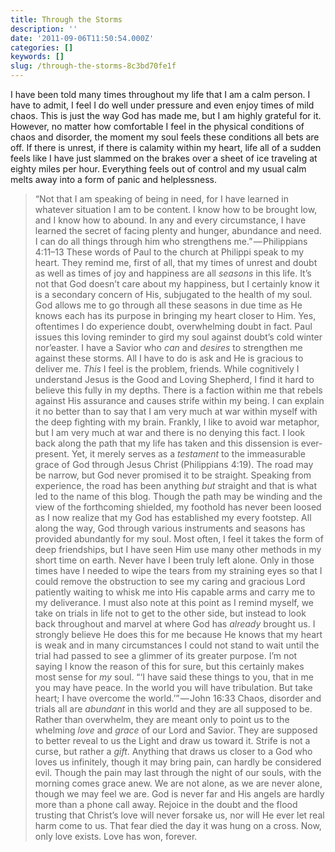 ```yaml
---
title: Through the Storms
description: ''
date: '2011-09-06T11:50:54.000Z'
categories: []
keywords: []
slug: /through-the-storms-8c3bd70fe1f
---
```

I have been told many times throughout my life that I am a calm person. I have to admit, I feel I do well under pressure and even enjoy times of mild chaos. This is just the way God has made me, but I am highly grateful for it.
However, no matter how comfortable I feel in the physical conditions of chaos and disorder, the moment my soul feels these conditions all bets are off. If there is unrest, if there is calamity within my heart, life all of a sudden feels like I have just slammed on the brakes over a sheet of ice traveling at eighty miles per hour. Everything feels out of control and my usual calm melts away into a form of panic and helplessness.
> “Not that I am speaking of being in need, for I have learned in whatever situation I am to be content. I know how to be brought low, and I know how to abound. In any and every circumstance, I have learned the secret of facing plenty and hunger, abundance and need. I can do all things through him who strengthens me.” — Philippians 4:11–13
These words of Paul to the church at Philippi speak to my heart. They remind me, first of all, that my times of unrest and doubt as well as times of joy and happiness are all _seasons_ in this life. It’s not that God doesn’t care about my happiness, but I certainly know it is a secondary concern of His, subjugated to the health of my soul. God allows me to go through all these seasons in due time as He knows each has its purpose in bringing my heart closer to Him.
Yes, oftentimes I do experience doubt, overwhelming doubt in fact. Paul issues this loving reminder to gird my soul against doubt’s cold winter nor’easter. I have a Savior who _can_ and _desires_ to strengthen me against these storms. All I have to do is ask and He is gracious to deliver me. _This_ I feel is the problem, friends.
While cognitively I understand Jesus is the Good and Loving Shepherd, I find it hard to believe this fully in my depths. There is a faction within me that rebels against His assurance and causes strife within my being. I can explain it no better than to say that I am very much at war within myself with the deep fighting with my brain. Frankly, I like to avoid war metaphor, but I am very much at war and there is no denying this fact.
I look back along the path that my life has taken and this dissension is ever-present. Yet, it merely serves as a _testament_ to the immeasurable grace of God through Jesus Christ (Philippians 4:19). The road may be narrow, but God never promised it to be straight. Speaking from experience, the road has been anything _but_ straight and that is what led to the name of this blog. Though the path may be winding and the view of the forthcoming shielded, my foothold has never been loosed as I now realize that my God has established my every footstep.
All along the way, God through various instruments and seasons has provided abundantly for my soul. Most often, I feel it takes the form of deep friendships, but I have seen Him use many other methods in my short time on earth. Never have I been truly left alone. Only in those times have I needed to wipe the tears from my straining eyes so that I could remove the obstruction to see my caring and gracious Lord patiently waiting to whisk me into His capable arms and carry me to my deliverance.
I must also note at this point as I remind myself, we take on trials in life not to get to the other side, but instead to look back throughout and marvel at where God has _already_ brought us. I strongly believe He does this for me because He knows that my heart is weak and in many circumstances I could not stand to wait until the trial had passed to see a glimmer of its greater purpose. I’m not saying I know the reason of this for sure, but this certainly makes most sense for _my_ soul.
> “‘I have said these things to you, that in me you may have peace. In the world you will have tribulation. But take heart; I have overcome the world.’” — John 16:33
Chaos, disorder and trials all are _abundant_ in this world and they are all supposed to be. Rather than overwhelm, they are meant only to point us to the whelming _love_ and _grace_ of our Lord and Savior. They are supposed to better reveal to us the Light and draw us toward it. Strife is not a curse, but rather a _gift_. Anything that draws us closer to a God who loves us infinitely, though it may bring pain, can hardly be considered evil. Though the pain may last through the night of our souls, with the morning comes grace anew. We are not alone, as we are never alone, though we may feel we are. God is never far and His angels are hardly more than a phone call away. Rejoice in the doubt and the flood trusting that Christ’s love will never forsake us, nor will He ever let real harm come to us. That fear died the day it was hung on a cross. Now, only love exists. Love has won, forever.

